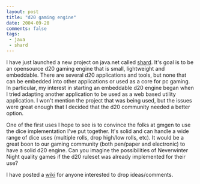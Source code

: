 ```yaml
---
layout: post
title: "d20 gaming engine"
date: 2004-09-20
comments: false
tags:
 - java
 - shard
---
```


I have just launched a new project on java.net called [shard](https://shard.dev.java.net). It's goal is to be an opensource d20 gaming engine that is small, lightweight and embeddable. There are several d20 applications and tools, but none that can be embedded into other applications or used as a core for pc gaming. In particular, my interest in starting an embeddable d20 engine began when I tried adapting another application to be used as a web based utility application. I won't mention the project that was being used, but the issues were great enough that I decided that the d20 community needed a better option.


One of the first uses I hope to see is to convince the folks at gmgen to use the dice implementation I've put together. It's solid and can handle a wide range of dice uses (multiple rolls, drop high/low rolls, etc). It would be a great boon to our gaming community (both pen/paper and electronic) to have a solid d20 engine. Can you imagine the possibilities of Neverwinter Night quality games if the d20 ruleset was already implemented for their use?


I have posted a [wiki](http://www.codecrate.com/snipsnap/space/shard) for anyone interested to drop ideas/comments.

